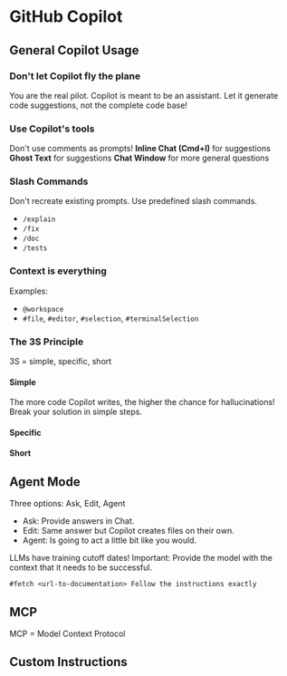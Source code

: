 # GitHub Copilot

## General Copilot Usage

### Don't let Copilot fly the plane 

You are the real pilot. Copilot is meant to be an assistant.
Let it generate code suggestions, not the complete code base!

### Use Copilot's tools

Don't use comments as prompts!
**Inline Chat (Cmd+I)** for suggestions
**Ghost Text** for suggestions
**Chat Window** for more general questions

### Slash Commands

Don't recreate existing prompts. Use predefined slash commands.

* `/explain`
* `/fix`
* `/doc`
* `/tests`

### Context is everything

Examples:

* `@workspace`
* `#file`, `#editor`, `#selection`, `#terminalSelection`

### The 3S Principle

3S = simple, specific, short

#### Simple

The more code Copilot writes, the higher the chance for hallucinations!
Break your solution in simple steps.

#### Specific

#### Short

## Agent Mode

Three options: Ask, Edit, Agent

* Ask: Provide answers in Chat.
* Edit: Same answer but Copilot creates files on their own.
* Agent: Is going to act a little bit like you would.

LLMs have training cutoff dates! Important: Provide the model with the context that it needs to be successful.

```shell
#fetch <url-to-documentation> Follow the instructions exactly
```

## MCP

MCP = Model Context Protocol

## Custom Instructions

